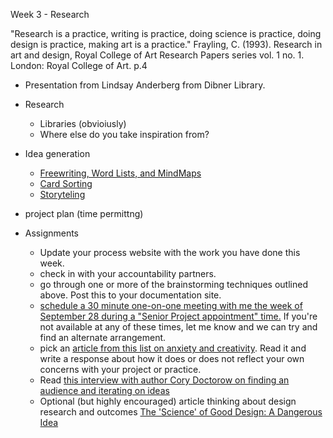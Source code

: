 Week 3 - Research

"Research is a practice, writing is practice, doing science is practice, doing design is practice, making art is a practice." 
Frayling, C. (1993). Research in art and design, Royal College of Art Research Papers series vol. 1 no. 1. London: Royal College of Art. p.4

* Presentation from Lindsay Anderberg from Dibner Library.
* Research
  * Libraries (obvioiusly)
  * Where else do you take inspiration from?
* Idea generation
  * [Freewriting, Word Lists, and MindMaps](../exercises.md) 
  * [Card Sorting](../sorts.md)
  * [Storyteling](../storytelling.md)
* project plan (time permittng)
  
* Assignments
  * Update your process website with the work you have done this week.
  * check in with your accountability partners.
  * go through one or more of the brainstorming techniques outlined above. Post this to your documentation site.
  * [schedule a 30 minute one-on-one meeting with me the week of September 28 during a "Senior Project appointment" time.](https://calendar.google.com/calendar/u/0/selfsched?sstoken=UU5jZVJkYmh0Sk4yfGRlZmF1bHR8YThjZDQ3NjAxYjJlMDNhMWZiNTQ5OWJiYjRjMDMxYTQ&pli=1) If you're not available at any of these times, let me know and we can try and find an alternate arrangement.
  * pick an [article from this list on anxiety and creativity](https://thecreativeindependent.com/themes/#creative-anxiety). Read it and write a response about how it does or does not reflect your own concerns with your project or practice. 
  * Read [this interview with author Cory Doctorow on finding an audience and iterating on ideas](https://thecreativeindependent.com/people/writer-cory-doctorow-on-living-in-the-future-while-trying-to-create-a-better-one/)
  * Optional (but highly encouraged) article thinking about design research and outcomes [The 'Science' of Good Design: A Dangerous Idea](https://www.theatlantic.com/business/archive/2011/05/the-science-of-good-design-a-dangerous-idea/238750/)
